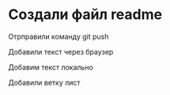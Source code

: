 ﻿# Создали файл readme

Отрправили команду git push

Добавили текст через браузер

Добавим текст локально

Добавили ветку лист
